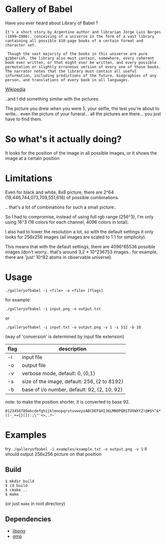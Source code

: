 # Gallery of Babel
Have you ever heard about Library of Babel ? 

`It's a short story by Argentine author and librarian Jorge Luis Borges (1899–1986), conceiving of a universe in the form of a vast library containing all possible 410-page books of a certain format and character set.`

` Though the vast majority of the books in this universe are pure gibberish, the library also must contain, somewhere, every coherent book ever written, or that might ever be written, and every possible permutation or slightly erroneous version of every one of those books. The narrator notes that the library must contain all useful information, including predictions of the future, biographies of any person, and translations of every book in all languages.`

[Wikipedia](https://en.wikipedia.org/wiki/Library_of_Babel)

..and I did something similar with the pictures.

The picture you drew when you were 5, your selfie, the test you're about to write... even the picture of your funeral... all the pictures are there... you just have to find them.

# So what's it actually doing?
It looks for the position of the image in all possible images, or it shows the image at a certain position

# Limitations
Even for black and white, 8x8 picture, there are 2^64 (18,446,744,073,709,551,616) of possible combinations.

.. that's a lot of combinations for such a small picture..

So I had to compromise, instead of using full rgb range (256^3), I'm only using 16^3 (16 colors for each channel, 4096 colors in total).

I also had to lower the resolution a lot, so with the default settings it only looks for 256x256 images (all images are scaled to 1:1 for simplicity).

This means that with the default settings, there are 4096^65536 possible images (don't worry.. that's around 3,2 * 10^236753 images.. for example, there are 'just' 10^82 atoms in observable universe).

# Usage
`./galleryofbabel -i <file> -o <file> [flags]`

for example:

`./galleryofbabel -i input.png -o output.txt`

or 

`./galleryofbabel -i input.txt -o output.png -v 1 -s 512 -b 10`

(way of 'conversion' is determined by input file extension)


| flag | description |
| ---- | ----------- |
| -i | input file |
| -o | output file |
| -v | verbose mode, default: 0, {0,1}|
| -s | size of the image, default: 256, {2 to 8192}|
| -b | base of i/o number, default: 92, {2, 10, 92} |

note: to make the position shorter, it is converted to base 92.

``0123456789abcdefghijklmnopqrstuvwxyzABCDEFGHIJKLMNOPQRSTUVWXYZ!@#$%^&*()-_+={}[]|:;\"'<>,.?~` ``  

# Examples
try 
`./galleryofbabel -i examples/example.txt -o output.png -v 1`
it should output 256x256 picture on that position

## Build 

```shell
$ mkdir build
$ cd build
$ cmake ..
$ make
```
(or just `make` in root directory)

## Dependencies
- [libpng](http://www.libpng.org/pub/png/libpng.html)
- [gmp](https://gmplib.org/)
